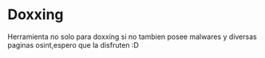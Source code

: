 # Doxxing
Herramienta no solo para doxxing si no tambien posee malwares y diversas paginas osint,espero que la disfruten :D 

